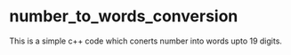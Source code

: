 # number_to_words_conversion
This is a simple c++ code which conerts number into words upto 19 digits.
